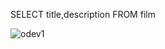 SELECT title,description FROM film

![odev1](https://user-images.githubusercontent.com/7365193/146008651-b522baaf-76d2-4370-8be6-145f11315deb.png)
